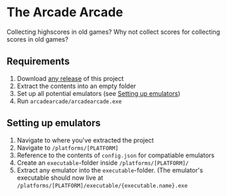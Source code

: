 # The Arcade Arcade

Collecting highscores in old games? Why not collect scores for collecting scores in old games?

## Requirements
1. Download [any release](releases/) of this project
2. Extract the contents into an empty folder
3. Set up all potential emulators (see [Setting up emulators](#setting-up-emulators))
4. Run `arcadearcade/arcadearcade.exe`

## Setting up emulators
1. Navigate to where you've extracted the project
2. Navigate to `/platforms/[PLATFORM]`
3. Reference to the contents of `config.json` for compatiable emulators
4. Create an `executable`-folder inside `/platforms/[PLATFORM]/`
5. Extract any emulator into the `executable`-folder. (The emulator's executable should now live at `/platforms/[PLATFORM]/executable/{executable.name}.exe`
